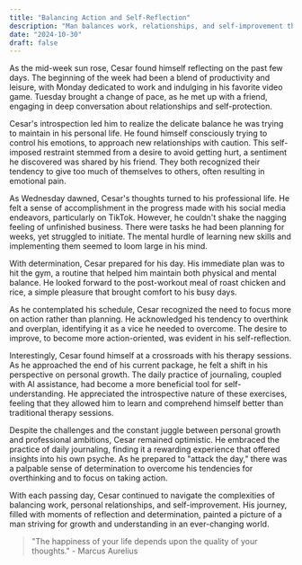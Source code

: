 ```yaml
---
title: "Balancing Action and Self-Reflection"
description: "Man balances work, relationships, and self-improvement through introspection and action."
date: "2024-10-30"
draft: false
---
```


As the mid-week sun rose, Cesar found himself reflecting on the past few days. The beginning of the week had been a blend of productivity and leisure, with Monday dedicated to work and indulging in his favorite video game. Tuesday brought a change of pace, as he met up with a friend, engaging in deep conversation about relationships and self-protection.

Cesar's introspection led him to realize the delicate balance he was trying to maintain in his personal life. He found himself consciously trying to control his emotions, to approach new relationships with caution. This self-imposed restraint stemmed from a desire to avoid getting hurt, a sentiment he discovered was shared by his friend. They both recognized their tendency to give too much of themselves to others, often resulting in emotional pain.

As Wednesday dawned, Cesar's thoughts turned to his professional life. He felt a sense of accomplishment in the progress made with his social media endeavors, particularly on TikTok. However, he couldn't shake the nagging feeling of unfinished business. There were tasks he had been planning for weeks, yet struggled to initiate. The mental hurdle of learning new skills and implementing them seemed to loom large in his mind.

With determination, Cesar prepared for his day. His immediate plan was to hit the gym, a routine that helped him maintain both physical and mental balance. He looked forward to the post-workout meal of roast chicken and rice, a simple pleasure that brought comfort to his busy days.

As he contemplated his schedule, Cesar recognized the need to focus more on action rather than planning. He acknowledged his tendency to overthink and overplan, identifying it as a vice he needed to overcome. The desire to improve, to become more action-oriented, was evident in his self-reflection.

Interestingly, Cesar found himself at a crossroads with his therapy sessions. As he approached the end of his current package, he felt a shift in his perspective on personal growth. The daily practice of journaling, coupled with AI assistance, had become a more beneficial tool for self-understanding. He appreciated the introspective nature of these exercises, feeling that they allowed him to learn and comprehend himself better than traditional therapy sessions.

Despite the challenges and the constant juggle between personal growth and professional ambitions, Cesar remained optimistic. He embraced the practice of daily journaling, finding it a rewarding experience that offered insights into his own psyche. As he prepared to "attack the day," there was a palpable sense of determination to overcome his tendencies for overthinking and to focus on taking action.

With each passing day, Cesar continued to navigate the complexities of balancing work, personal relationships, and self-improvement. His journey, filled with moments of reflection and determination, painted a picture of a man striving for growth and understanding in an ever-changing world.

> "The happiness of your life depends upon the quality of your thoughts." - Marcus Aurelius